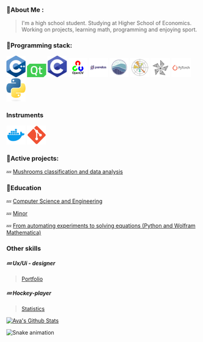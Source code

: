
### 🚾About Me :

>I'm a high school student.
Studying at Higher School of Economics. Working on projects, learning math, programming and enjoying sport.

### 🚾Programming stack:

<div id="badges">
  <img src="https://github.com/Sosylka19/Sosylka19/blob/main/ISO_C%2B%2B_Logo.svg.png" width="50"/>
  <img src="https://github.com/Sosylka19/Sosylka19/blob/main/qt.png" width="50"/>
  <img src="https://github.com/Sosylka19/Sosylka19/blob/main/c.png" width="50"/>
  <img src="https://github.com/Sosylka19/Sosylka19/blob/main/opencv.png" width="50"/>
  <img src="https://github.com/Sosylka19/Sosylka19/blob/main/pandas.png" width="50"/>
  <img src="https://github.com/Sosylka19/Sosylka19/blob/main/seaborn.png" width="50"/>
  <img src="https://github.com/Sosylka19/Sosylka19/blob/main/matplotlib.png" width="50"/>
  <img src="https://github.com/Sosylka19/Sosylka19/blob/main/Frame 42.png" width="50"/>
  <img src="https://github.com/Sosylka19/Sosylka19/blob/main/Frame 41.png" width="50"/>
  <img src="https://github.com/Sosylka19/Sosylka19/blob/main/python-logo-only.png" width="50"/>
</div>

### Instruments
<div id="badges">
  <img src="https://github.com/Sosylka19/Sosylka19/blob/main/97_Docker_logo_logos-512.webp" width="50"/>
  <img src="https://github.com/Sosylka19/Sosylka19/blob/main/Git_icon.svg.png" width="50"/>
</div>


### 🚾Active projects:

💤 [Mushrooms classification and data analysis](https://github.com/Spaceboy450/data_analysis_hse)


### 🚾Education

💤 [Computer Science and Engineering](https://www.hse.ru/ba/isct/)

💤 [Minor](https://electives.hse.ru/applied_stat/)

💤  [From automating experiments to solving equations (Python and Wolfram Mathematica)](https://www.hse.ru/edu/courses/925097327)

### Other skills

##### 💤 Ux/Ui - designer
>[Portfolio](https://dprofile.ru/sosylka)

##### 💤 Hockey-player
>[Statistics](https://r-hockey.ru/people/player/583-001-0103927-5)


[![Ava's Github Stats](https://github-readme-stats.vercel.app/api?username=Sosylka19)](https://github.com/anuraghazra/github-readme-stats)

![Snake animation](https://github.com/yourusername/yourusername/blob/output/github-contribution-grid-snake.svg)


